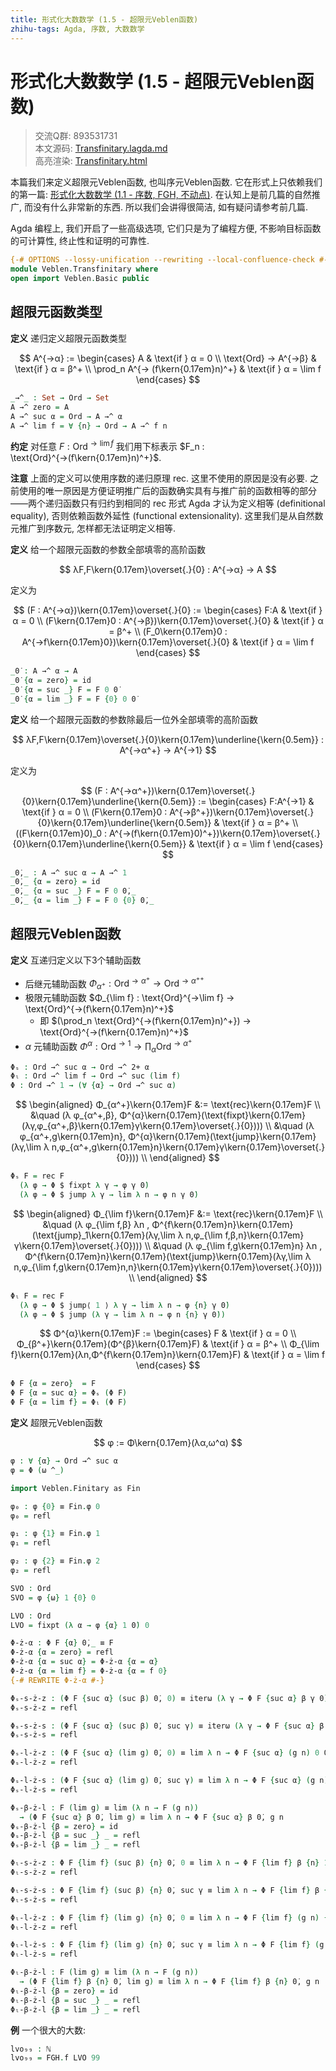 ```yaml
---
title: 形式化大数数学 (1.5 - 超限元Veblen函数)
zhihu-tags: Agda, 序数, 大数数学
---
```


# 形式化大数数学 (1.5 - 超限元Veblen函数)

> 交流Q群: 893531731  
> 本文源码: [Transfinitary.lagda.md](https://github.com/choukh/agda-googology/blob/main/src/Veblen/Transfinitary.lagda.md)  
> 高亮渲染: [Transfinitary.html](https://choukh.github.io/agda-googology/Veblen.Transfinitary.html)  

本篇我们来定义超限元Veblen函数, 也叫序元Veblen函数. 它在形式上只依赖我们的第一篇: [形式化大数数学 (1.1 - 序数, FGH, 不动点)](https://zhuanlan.zhihu.com/p/705306447). 在认知上是前几篇的自然推广, 而没有什么非常新的东西. 所以我们会讲得很简洁, 如有疑问请参考前几篇.

Agda 编程上, 我们开启了一些高级选项, 它们只是为了编程方便, 不影响目标函数的可计算性, 终止性和证明的可靠性.

```agda
{-# OPTIONS --lossy-unification --rewriting --local-confluence-check #-}
module Veblen.Transfinitary where
open import Veblen.Basic public
```

## 超限元函数类型

**定义** 递归定义超限元函数类型

$$
A^{→α} := \begin{cases}
A & \text{if } α = 0 \\
\text{Ord} → A^{→β} & \text{if } α = β^+ \\
\prod_n A^{→ (f\kern{0.17em}n)^+} & \text{if } α = \lim f
\end{cases}
$$

```agda
_→^_ : Set → Ord → Set
A →^ zero = A
A →^ suc α = Ord → A →^ α
A →^ lim f = ∀ {n} → Ord → A →^ f n
```

**约定** 对任意 $F : \text{Ord}^{→\lim f}$ 我们用下标表示 $F_n : \text{Ord}^{→(f\kern{0.17em}n)^+}$.

**注意** 上面的定义可以使用序数的递归原理 $\text{rec}$. 这里不使用的原因是没有必要. 之前使用的唯一原因是方便证明推广后的函数确实具有与推广前的函数相等的部分——两个递归函数只有归约到相同的 $\text{rec}$ 形式 Agda 才认为定义相等 (definitional equality), 否则依赖函数外延性 (functional extensionality). 这里我们是从自然数元推广到序数元, 怎样都无法证明定义相等.

**定义** 给一个超限元函数的参数全部填零的高阶函数

$$
λF,F\kern{0.17em}\overset{.}{0} : A^{→α} → A
$$

定义为

$$
(F : A^{→α})\kern{0.17em}\overset{.}{0} := \begin{cases}
F:A & \text{if } α = 0 \\
(F\kern{0.17em}0 : A^{→β})\kern{0.17em}\overset{.}{0} & \text{if } α = β^+ \\
(F_0\kern{0.17em}0 : A^{→f\kern{0.17em}0})\kern{0.17em}\overset{.}{0} & \text{if } α = \lim f
\end{cases}
$$

```agda
_0̇ : A →^ α → A
_0̇ {α = zero} = id
_0̇ {α = suc _} F = F 0 0̇
_0̇ {α = lim _} F = F {0} 0 0̇
```

**定义** 给一个超限元函数的参数除最后一位外全部填零的高阶函数

$$
λF,F\kern{0.17em}\overset{.}{0}\kern{0.17em}\underline{\kern{0.5em}} : A^{→α^+} → A^{→1}
$$

定义为

$$
(F : A^{→α^+})\kern{0.17em}\overset{.}{0}\kern{0.17em}\underline{\kern{0.5em}} := \begin{cases}
F:A^{→1} & \text{if } α = 0 \\
(F\kern{0.17em}0 : A^{→β^+})\kern{0.17em}\overset{.}{0}\kern{0.17em}\underline{\kern{0.5em}} & \text{if } α = β^+ \\
((F\kern{0.17em}0)_0 : A^{→(f\kern{0.17em}0)^+})\kern{0.17em}\overset{.}{0}\kern{0.17em}\underline{\kern{0.5em}} & \text{if } α = \lim f
\end{cases}
$$

```agda
_0̇,_ : A →^ suc α → A →^ 1
_0̇,_ {α = zero} = id
_0̇,_ {α = suc _} F = F 0 0̇,_
_0̇,_ {α = lim _} F = F 0 {0} 0̇,_
```

## 超限元Veblen函数

**定义** 互递归定义以下3个辅助函数

- 后继元辅助函数 $Φ_{α^+} : \text{Ord}^{→α^+} → \text{Ord}^{→α^{++}}$
- 极限元辅助函数 $Φ_{\lim f} : \text{Ord}^{→\lim f} → \text{Ord}^{→(f\kern{0.17em}n)^+}$
  - 即 $(\prod_n \text{Ord}^{→(f\kern{0.17em}n)^+}) → \text{Ord}^{→(f\kern{0.17em}n)^+}$
- $α$ 元辅助函数 $Φ^{α} : \text{Ord}^{→1} → \prod_α \text{Ord}^{→α^+}$

```agda
Φₛ : Ord →^ suc α → Ord →^ 2+ α
Φₗ : Ord →^ lim f → Ord →^ suc (lim f)
Φ : Ord →^ 1 → (∀ {α} → Ord →^ suc α)
```

$$
\begin{aligned}
Φ_{α^+}\kern{0.17em}F &:= \text{rec}\kern{0.17em}F \\
&\quad (λ φ_{α^+,β}, Φ^{α}\kern{0.17em}(\text{fixpt}\kern{0.17em}(λγ,φ_{α^+,β}\kern{0.17em}γ\kern{0.17em}\overset{.}{0}))) \\
&\quad (λ φ_{α^+,g\kern{0.17em}n}, Φ^{α}\kern{0.17em}(\text{jump}\kern{0.17em}(λγ,\lim λ n,φ_{α^+,g\kern{0.17em}n}\kern{0.17em}γ\kern{0.17em}\overset{.}{0}))) \\
\end{aligned}
$$

```agda
Φₛ F = rec F
  (λ φ → Φ $ fixpt λ γ → φ γ 0̇)
  (λ φ → Φ $ jump λ γ → lim λ n → φ n γ 0̇)
```

$$
\begin{aligned}
Φ_{\lim f}\kern{0.17em}F &:= \text{rec}\kern{0.17em}F \\
&\quad (λ φ_{\lim f,β} λn , Φ^{f\kern{0.17em}n}\kern{0.17em}(\text{jump}_1\kern{0.17em}(λγ,\lim λ n,φ_{\lim f,β,n}\kern{0.17em}γ\kern{0.17em}\overset{.}{0}))) \\
&\quad (λ φ_{\lim f,g\kern{0.17em}n} λn , Φ^{f\kern{0.17em}n}\kern{0.17em}(\text{jump}\kern{0.17em}(λγ,\lim λ n,φ_{\lim f,g\kern{0.17em}n,n}\kern{0.17em}γ\kern{0.17em}\overset{.}{0}))) \\
\end{aligned}
$$

```agda
Φₗ F = rec F
  (λ φ → Φ $ jump⟨ 1 ⟩ λ γ → lim λ n → φ {n} γ 0̇)
  (λ φ → Φ $ jump (λ γ → lim λ n → φ n {n} γ 0̇))
```

$$
Φ^{α}\kern{0.17em}F := \begin{cases}
F & \text{if } α = 0 \\
Φ_{β^+}\kern{0.17em}(Φ^{β}\kern{0.17em}F) & \text{if } α = β^+ \\
Φ_{\lim f}\kern{0.17em}(λn,Φ^{f\kern{0.17em}n}\kern{0.17em}F) & \text{if } α = \lim f
\end{cases}
$$

```agda
Φ F {α = zero}  = F
Φ F {α = suc α} = Φₛ (Φ F)
Φ F {α = lim f} = Φₗ (Φ F)
```

**定义** 超限元Veblen函数

$$
φ := Φ\kern{0.17em}(λα,ω^α)
$$

```agda
φ : ∀ {α} → Ord →^ suc α
φ = Φ (ω ^_)
```

```agda
import Veblen.Finitary as Fin

φ₀ : φ {0} ≡ Fin.φ 0
φ₀ = refl

φ₁ : φ {1} ≡ Fin.φ 1
φ₁ = refl

φ₂ : φ {2} ≡ Fin.φ 2
φ₂ = refl
```

```agda
SVO : Ord
SVO = φ {ω} 1 {0} 0
```

```agda
LVO : Ord
LVO = fixpt (λ α → φ {α} 1 0̇) 0
```

```agda
Φ-ż-α : Φ F {α} 0̇,_ ≡ F
Φ-ż-α {α = zero} = refl
Φ-ż-α {α = suc α} = Φ-ż-α {α = α}
Φ-ż-α {α = lim f} = Φ-ż-α {α = f 0}
{-# REWRITE Φ-ż-α #-}
```

```agda
Φₛ-s-ż-z : (Φ F {suc α} (suc β) 0̇, 0) ≡ iterω (λ γ → Φ F {suc α} β γ 0̇) 0
Φₛ-s-ż-z = refl

Φₛ-s-ż-s : (Φ F {suc α} (suc β) 0̇, suc γ) ≡ iterω (λ γ → Φ F {suc α} β γ 0̇) (suc (Φ F {suc α} (suc β) 0̇, γ))
Φₛ-s-ż-s = refl

Φₛ-l-ż-z : (Φ F {suc α} (lim g) 0̇, 0) ≡ lim λ n → Φ F {suc α} (g n) 0 0̇
Φₛ-l-ż-z = refl

Φₛ-l-ż-s : (Φ F {suc α} (lim g) 0̇, suc γ) ≡ lim λ n → Φ F {suc α} (g n) (suc (Φ F {suc α} (lim g) 0̇, γ)) 0̇
Φₛ-l-ż-s = refl

Φₛ-β-ż-l : F (lim g) ≡ lim (λ n → F (g n))
  → (Φ F {suc α} β 0̇, lim g) ≡ lim λ n → Φ F {suc α} β 0̇, g n
Φₛ-β-ż-l {β = zero} = id
Φₛ-β-ż-l {β = suc _} _ = refl
Φₛ-β-ż-l {β = lim _} _ = refl
```

```agda
Φₗ-s-ż-z : Φ F {lim f} (suc β) {n} 0̇, 0 ≡ lim λ n → Φ F {lim f} β {n} 1 0̇
Φₗ-s-ż-z = refl

Φₗ-s-ż-s : Φ F {lim f} (suc β) {n} 0̇, suc γ ≡ lim λ n → Φ F {lim f} β {n} (suc (Φ F {lim f} (suc β) {n} 0̇, γ)) 0̇
Φₗ-s-ż-s = refl

Φₗ-l-ż-z : Φ F {lim f} (lim g) {n} 0̇, 0 ≡ lim λ n → Φ F {lim f} (g n) {n} 0 0̇
Φₗ-l-ż-z = refl

Φₗ-l-ż-s : Φ F {lim f} (lim g) {n} 0̇, suc γ ≡ lim λ n → Φ F {lim f} (g n) {n} (suc (Φ F {lim f} (lim g) {n} 0̇, γ)) 0̇
Φₗ-l-ż-s = refl

Φₗ-β-ż-l : F (lim g) ≡ lim (λ n → F (g n))
  → (Φ F {lim f} β {n} 0̇, lim g) ≡ lim λ n → Φ F {lim f} β {n} 0̇, g n
Φₗ-β-ż-l {β = zero} = id
Φₗ-β-ż-l {β = suc _} _ = refl
Φₗ-β-ż-l {β = lim _} _ = refl
```

**例** 一个很大的大数:

```agda
lvo₉₉ : ℕ
lvo₉₉ = FGH.f LVO 99
```
 